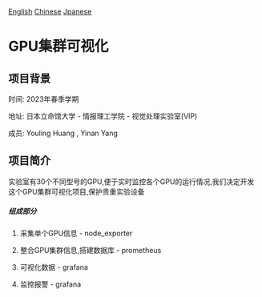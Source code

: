 [English](https://github.com/Ricardo-H/GPU-cluster-visualization)
[Chinese](https://github.com/Ricardo-H/GPU-cluster-visualization/blob/main/README_CN.md)
[Jpanese](https://github.com/Ricardo-H/GPU-cluster-visualization/blob/main/README_JP.md)

# GPU集群可视化



## 项目背景

时间: 2023年春季学期

地址: 日本立命馆大学 - 情报理工学院 - 视觉处理实验室(VIP)

成员:  Youling Huang , Yinan Yang

## 项目简介

实验室有30个不同型号的GPU,便于实时监控各个GPU的运行情况,我们决定开发这个GPU集群可视化项目,保护贵重实验设备

##### 组成部分

1. 采集单个GPU信息 - node_exporter
2. 整合GPU集群信息,搭建数据库 - prometheus
3. 可视化数据 - grafana

4. 监控报警 - grafana

